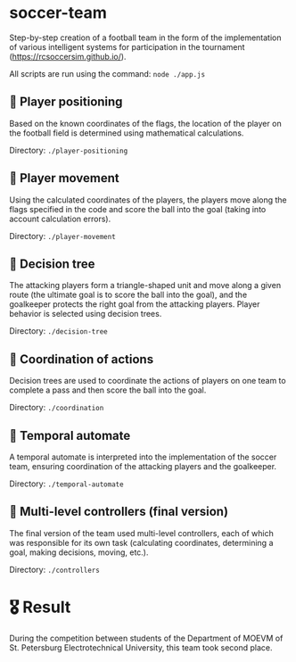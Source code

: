 # soccer-team
Step-by-step creation of a football team in the form of the implementation of various intelligent systems for participation in the tournament (https://rcsoccersim.github.io/).

All scripts are run using the command: `node ./app.js`

## 📐 Player positioning
Based on the known coordinates of the flags, the location of the player on the football field is determined using mathematical calculations.

Directory: `./player-positioning`

## 🏃 Player movement
Using the calculated coordinates of the players, the players move along the flags specified in the code and score the ball into the goal (taking into account calculation errors).

Directory: `./player-movement`

## 🌳 Decision tree
The attacking players form a triangle-shaped unit and move along a given route (the ultimate goal is to score the ball into the goal), and the goalkeeper protects the right goal from the attacking players.
Player behavior is selected using decision trees.

Directory: `./decision-tree`

## 👟 Coordination of actions
Decision trees are used to coordinate the actions of players on one team to complete a pass and then score the ball into the goal.

Directory: `./coordination`

## 🤖 Temporal automate
A temporal automate is interpreted into the implementation of the soccer team, ensuring coordination of the attacking players and the goalkeeper.

Directory: `./temporal-automate`

## 🏁 Multi-level controllers (final version)
The final version of the team used multi-level controllers, each of which was responsible for its own task (calculating coordinates, determining a goal, making decisions, moving, etc.).

Directory: `./controllers`

# 🎖️ Result
During the competition between students of the Department of MOEVM of St. Petersburg Electrotechnical University, this team took second place.

